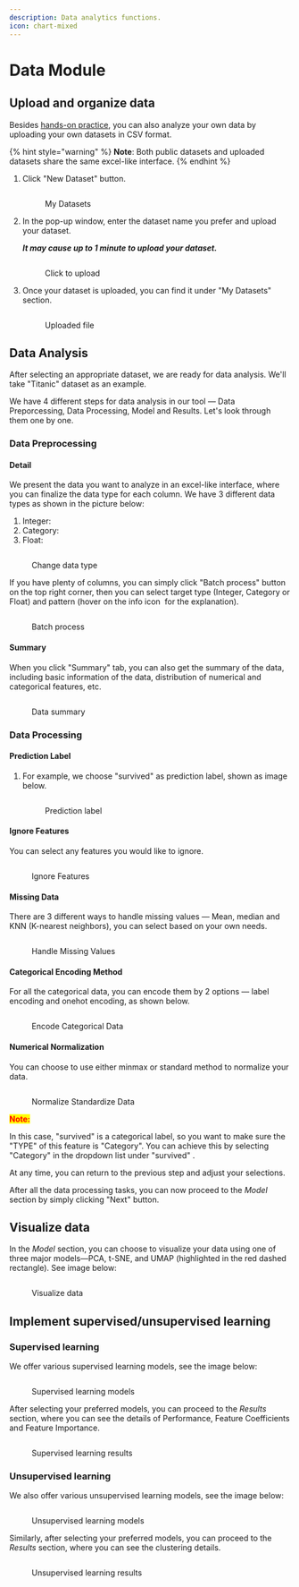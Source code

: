 ```yaml
---
description: Data analytics functions.
icon: chart-mixed
---
```


# Data Module

## Upload and organize data

Besides [hands-on practice](../exercise-platform.md#hands-on-datasets-practice), you can also analyze your own data by uploading your own datasets in CSV format.

{% hint style="warning" %}
**Note**: Both public datasets and uploaded datasets share the same excel-like interface.
{% endhint %}

1.  Click "New Dataset" button.

    <figure><img src="../../.gitbook/assets/image (3).png" alt=""><figcaption><p>My Datasets</p></figcaption></figure>
2.  In the pop-up window, enter the dataset name you prefer and upload your dataset.

    _**It may cause up to 1 minute to upload your dataset.**_

    <div align="left"><figure><img src="../../.gitbook/assets/1748026606610.png" alt=""><figcaption><p>Click to upload</p></figcaption></figure></div>
3.  &#x20;Once your dataset is uploaded, you can find it under "My Datasets" section.

    <figure><img src="../../.gitbook/assets/1748547749532.png" alt=""><figcaption><p>Uploaded file</p></figcaption></figure>

## Data Analysis

After selecting an appropriate dataset, we are ready for data analysis. We'll take "Titanic" dataset as an example.

We have 4 different steps for data analysis in our tool — Data Preporcessing, Data Processing, Model and Results. Let's look through them one by one.

### Data Preprocessing

#### Detail

We present the data you want to analyze in an excel-like interface, where you can finalize the data type for each column. We have 3 different data types as shown in the picture below:

1. Integer:
2. Category:
3. Float:

<figure><img src="../../.gitbook/assets/1748551959580.png" alt=""><figcaption><p>Change data type</p></figcaption></figure>

If you have plenty of columns, you can simply click "Batch process" button <img src="../../.gitbook/assets/1748559604509.png" alt="" data-size="line">on the top right corner, then you can select target type (Integer, Category or Float) and pattern (hover on the info icon <img src="../../.gitbook/assets/1748560485074.png" alt="" data-size="line"> for the explanation).

<figure><img src="../../.gitbook/assets/1748554152761.png" alt=""><figcaption><p>Batch process</p></figcaption></figure>

#### Summary

When you click "Summary" tab, you can also get the summary of the data, including basic information of the data, distribution of numerical and categorical features, etc.

<figure><img src="../../.gitbook/assets/1748554492304.png" alt=""><figcaption><p>Data summary</p></figcaption></figure>

### Data Processing

#### Prediction Label

1.  For example, we choose "survived" as prediction label, shown as image below.

    <figure><img src="../../.gitbook/assets/1739422730001.png" alt=""><figcaption><p>Prediction label</p></figcaption></figure>

#### Ignore Features

You can select any features you would like to ignore.

<figure><img src="../../.gitbook/assets/1739423227256.png" alt=""><figcaption><p>Ignore Features</p></figcaption></figure>

#### Missing Data

There are 3 different ways to handle missing values — Mean, median and KNN (K-nearest neighbors), you can select based on your own needs.

<figure><img src="../../.gitbook/assets/1739423485234.png" alt=""><figcaption><p>Handle Missing Values</p></figcaption></figure>

#### Categorical Encoding Method&#x20;

For all the categorical data, you can encode them by 2 options — label encoding and onehot encoding, as shown below.

<figure><img src="../../.gitbook/assets/1739424021316.png" alt=""><figcaption><p>Encode Categorical Data</p></figcaption></figure>

#### Numerical Normalization

You can choose to use either minmax or standard method to normalize your data.

<figure><img src="../../.gitbook/assets/1739424261927.png" alt=""><figcaption><p>Normalize Standardize Data</p></figcaption></figure>

<mark style="color:red;">**Note:**</mark>

In this case, "survived" is a categorical label, so you want to make sure the "TYPE" of this feature is "Category". You can achieve this by selecting "Category" in the dropdown list under "survived" <img src="../../.gitbook/assets/1739423779697.png" alt="" data-size="line">.

At any time, you can return to the previous step and adjust your selections.

After all the data processing tasks, you can now proceed to the _Model_ section by simply clicking "Next" button.

## Visualize data

In the _Model_ section, you can choose to visualize your data using one of three major models—PCA, t-SNE, and UMAP (highlighted in the red dashed rectangle). See image below:

<figure><img src="../../.gitbook/assets/1739425318841.png" alt=""><figcaption><p>Visualize data</p></figcaption></figure>

## Implement supervised/unsupervised learning

### Supervised learning

We offer various supervised learning models, see the image below:

<figure><img src="../../.gitbook/assets/image (2).png" alt=""><figcaption><p>Supervised learning models</p></figcaption></figure>

After selecting your preferred models, you can proceed to the _Results_ section, where you can see the details of Performance, Feature Coefficients and Feature Importance.

<figure><img src="../../.gitbook/assets/1739426462470.png" alt=""><figcaption><p>Supervised learning results</p></figcaption></figure>

### Unsupervised learning

We also offer various unsupervised learning models, see the image below:

<figure><img src="../../.gitbook/assets/1739426518189.png" alt=""><figcaption><p>Unsupervised learning models</p></figcaption></figure>

Similarly, after selecting your preferred models, you can proceed to the _Results_ section, where you can see the clustering details.

<figure><img src="../../.gitbook/assets/1739426702806.png" alt=""><figcaption><p>Unsupervised learning results</p></figcaption></figure>
